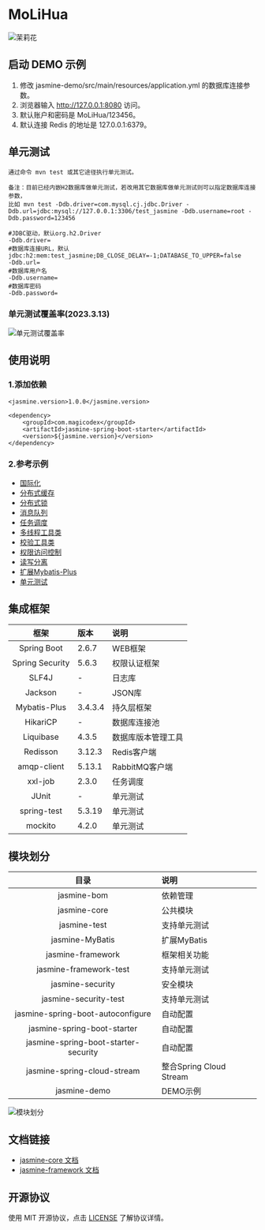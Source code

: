 # MoLiHua

![茉莉花](https://s3.bmp.ovh/imgs/2022/09/27/84641e2691bad544.png "茉莉花")

## 启动 DEMO 示例

1. 修改 jasmine-demo/src/main/resources/application.yml 的数据库连接参数。
2. 浏览器输入 http://127.0.0.1:8080 访问。
3. 默认账户和密码是 MoLiHua/123456。
4. 默认连接 Redis 的地址是 127.0.0.1:6379。

## 单元测试

```
通过命令 mvn test 或其它途径执行单元测试。

备注：目前已经内嵌H2数据库做单元测试，若改用其它数据库做单元测试则可以指定数据库连接参数，
比如 mvn test -Ddb.driver=com.mysql.cj.jdbc.Driver -Ddb.url=jdbc:mysql://127.0.0.1:3306/test_jasmine -Ddb.username=root -Ddb.password=123456

#JDBC驱动，默认org.h2.Driver
-Ddb.driver= 
#数据库连接URL，默认jdbc:h2:mem:test_jasmine;DB_CLOSE_DELAY=-1;DATABASE_TO_UPPER=false
-Ddb.url=
#数据库用户名
-Ddb.username=
#数据库密码
-Ddb.password=
```

### 单元测试覆盖率(2023.3.13)
![单元测试覆盖率](https://s3.bmp.ovh/imgs/2023/03/13/4009f43aecd907cc.png "单元测试覆盖率")

## 使用说明

### 1.添加依赖

```
<jasmine.version>1.0.0</jasmine.version>

<dependency>
    <groupId>com.magicodex</groupId>
    <artifactId>jasmine-spring-boot-starter</artifactId>
    <version>${jasmine.version}</version>
</dependency>
```

### 2.参考示例

- [国际化](https://github.com/magicodex/MoLiHua/blob/main/doc/manual/i18n-doc.md)
- [分布式缓存](https://github.com/magicodex/MoLiHua/blob/main/doc/manual/cache-doc.md)
- [分布式锁](https://github.com/magicodex/MoLiHua/blob/main/doc/manual/lock-doc.md)
- [消息队列](https://github.com/magicodex/MoLiHua/blob/main/doc/manual/message-queue-doc.md)
- [任务调度](https://github.com/magicodex/MoLiHua/blob/main/doc/manual/job-doc.md)
- [多线程工具类](https://github.com/magicodex/MoLiHua/blob/main/doc/manual/async-task-doc.md)
- [校验工具类](https://github.com/magicodex/MoLiHua/blob/main/doc/manual/validation-doc.md)
- [权限访问控制](https://github.com/magicodex/MoLiHua/blob/main/doc/manual/security-doc.md)
- [读写分离](https://github.com/magicodex/MoLiHua/blob/main/doc/manual/read-write-splitting-doc.md)
- [扩展Mybatis-Plus](https://github.com/magicodex/MoLiHua/blob/main/doc/manual/mybatis-plus-extersnion-doc.md)
- [单元测试](https://github.com/magicodex/MoLiHua/blob/main/doc/manual/test-doc.md)

## 集成框架

| 框架 | 版本 | 说明 |
| :----: | :---- | :---- |
| Spring Boot | 2.6.7 | WEB框架 |
| Spring Security | 5.6.3 | 权限认证框架 |
| SLF4J | - | 日志库 |
| Jackson | - | JSON库 |
| Mybatis-Plus | 3.4.3.4 | 持久层框架 |
| HikariCP | - | 数据库连接池 |
| Liquibase | 4.3.5 | 数据库版本管理工具 |
| Redisson | 3.12.3 | Redis客户端 |
| amqp-client | 5.13.1 | RabbitMQ客户端 |
| xxl-job | 2.3.0 | 任务调度 |
| JUnit | - | 单元测试 |
| spring-test | 5.3.19 | 单元测试 |
| mockito | 4.2.0 | 单元测试 |

## 模块划分

| 目录 | 说明 |
| :----: | :---- |
| jasmine-bom | 依赖管理 |
| jasmine-core | 公共模块 |
| jasmine-test | 支持单元测试 |
| jasmine-MyBatis | 扩展MyBatis |
| jasmine-framework | 框架相关功能 |
| jasmine-framework-test | 支持单元测试 |
| jasmine-security | 安全模块 |
| jasmine-security-test | 支持单元测试 |
| jasmine-spring-boot-autoconfigure | 自动配置 |
| jasmine-spring-boot-starter | 自动配置 |
| jasmine-spring-boot-starter-security | 自动配置 |
| jasmine-spring-cloud-stream | 整合Spring Cloud Stream |
| jasmine-demo | DEMO示例 |

![模块划分](https://s3.bmp.ovh/imgs/2023/03/13/9e2defcb591869cf.png "模块划分")

## 文档链接

- [jasmine-core 文档](https://github.com/magicodex/MoLiHua/blob/main/jasmine-core/doc.md)
- [jasmine-framework 文档](https://github.com/magicodex/MoLiHua/blob/main/jasmine-framework/doc.md)

## 开源协议

使用 MIT 开源协议，点击 [LICENSE](https://github.com/magicodex/MoLiHua/blob/main/LICENSE) 了解协议详情。
